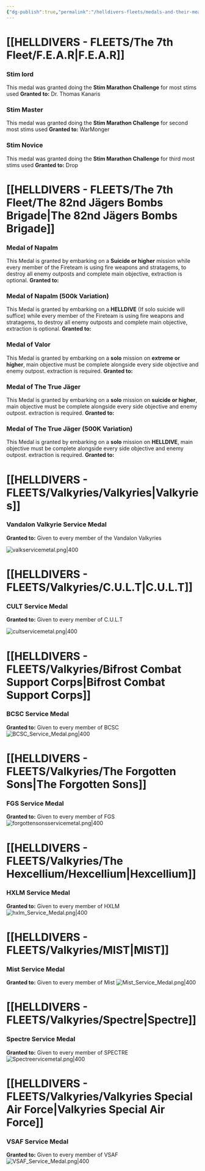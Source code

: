 ```yaml
---
{"dg-publish":true,"permalink":"/helldivers-fleets/medals-and-their-meaning/","noteIcon":"","created":"2024-03-17T00:32:02.056+01:00","updated":"2024-03-24T01:08:47.299+01:00"}
---
```


# [[HELLDIVERS - FLEETS/The 7th Fleet/F.E.A.R\|F.E.A.R]]

### Stim lord
This medal was granted doing the **Stim Marathon Challenge** for most stims used
**Granted to:**
	Dr. Thomas Kanaris
### Stim Master
This medal was granted doing the **Stim Marathon Challenge** for second most stims used
**Granted to:**
	WarMonger

### Stim Novice
This medal was granted doing the **Stim Marathon Challenge** for third most stims used
**Granted to:**
	Drop

# [[HELLDIVERS - FLEETS/The 7th Fleet/The 82nd Jägers Bombs Brigade\|The 82nd Jägers Bombs Brigade]]

### Medal of Napalm
This Medal is granted by embarking on a **Suicide or higher** mission while every member of the Fireteam is using fire weapons and stratagems, to destroy all enemy outposts and complete main objective, extraction is optional. 
**Granted to:**

### Medal of Napalm (500k Variation)
This Medal is granted by embarking on a **HELLDIVE** (If solo suicide will suffice) while every member of the Fireteam is using fire weapons and stratagems, to destroy all enemy outposts and complete main objective, extraction is optional. 
**Granted to:**

### Medal of Valor
This Medal is granted by embarking on a **solo** mission on **extreme or higher**, main objective must be complete alongside every side objective and enemy outpost. extraction is required.
**Granted to:**

### Medal of The True Jäger
This Medal is granted by embarking on a **solo** mission on **suicide or higher**, main objective must be complete alongside every side objective and enemy outpost. extraction is required.
**Granted to:**

### Medal of The True Jäger (500K Variation)
This Medal is granted by embarking on a **solo** mission on **HELLDIVE**, main objective must be complete alongside every side objective and enemy outpost. extraction is required.
**Granted to:**

# [[HELLDIVERS - FLEETS/Valkyries/Valkyries\|Valkyries]]
### Vandalon Valkyrie Service Medal 

**Granted to:**
Given to every member of the Vandalon Valkyries 

![valkservicemetal.png|400](/img/user/Images/valkservicemetal.png)

# [[HELLDIVERS - FLEETS/Valkyries/C.U.L.T\|C.U.L.T]]
### CULT Service Medal

**Granted to:**
Given to every member of C.U.L.T

![cultservicemetal.png|400](/img/user/Images/cultservicemetal.png)

# [[HELLDIVERS - FLEETS/Valkyries/Bifrost Combat Support Corps\|Bifrost Combat Support Corps]]
### BCSC Service Medal
**Granted to:**
Given to every member of BCSC
![BCSC_Service_Medal.png|400](/img/user/Images/BCSC_Service_Medal.png)

# [[HELLDIVERS - FLEETS/Valkyries/The Forgotten Sons\|The Forgotten Sons]]
### FGS Service Medal
**Granted to:**
Given to every member of FGS
![forgottensonsservicemetal.png|400](/img/user/Images/forgottensonsservicemetal.png)

# [[HELLDIVERS - FLEETS/Valkyries/The Hexcellium/Hexcellium\|Hexcellium]]
### HXLM Service Medal
**Granted to:**
Given to every member of HXLM
![hxlm_Service_Medal.png|400](/img/user/Images/hxlm_Service_Medal.png)

# [[HELLDIVERS - FLEETS/Valkyries/MIST\|MIST]]
### Mist Service Medal
**Granted to:**
Given to every member of Mist
![Mist_Service_Medal.png|400](/img/user/Images/Mist_Service_Medal.png)

# [[HELLDIVERS - FLEETS/Valkyries/Spectre\|Spectre]]
### Spectre Service Medal

**Granted to:**
Given to every member of SPECTRE
![Spectreervicemetal.png|400](/img/user/Images/Spectreervicemetal.png)

# [[HELLDIVERS - FLEETS/Valkyries/Valkyries Special Air Force\|Valkyries Special Air Force]]
### VSAF Service Medal

**Granted to:**
Given to every member of VSAF
![VSAF_Service_Medal.png|400](/img/user/Images/VSAF_Service_Medal.png)
